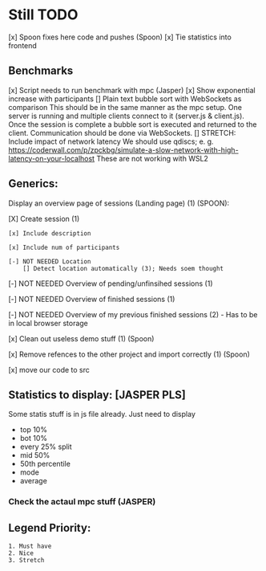 # Still TODO

[x] Spoon fixes here code and pushes (Spoon)
[x] Tie statistics into frontend
## Benchmarks
[x] Script needs to run benchmark with mpc (Jasper)
[x] Show exponential increase with participants
[] Plain text bubble sort with WebSockets as comparison
    This should be in the same manner as the mpc setup. One server is running and multiple clients connect to it (server.js & client.js). Once the session is complete a bubble sort is executed and returned to the client. Communication should be done via WebSockets.
[] STRETCH: Include impact of network latency
    We should use qdiscs; e. g. https://coderwall.com/p/zpckbg/simulate-a-slow-network-with-high-latency-on-your-localhost
    These are not working with WSL2

## Generics:
Display an overview page of sessions (Landing page) (1) (SPOON):

[X] Create session (1)

    [x] Include description

    [x] Include num of participants

    [-] NOT NEEDED Location
        [] Detect location automatically (3); Needs soem thought

[-] NOT NEEDED Overview of pending/unfinsihed sessions (1)

[-] NOT NEEDED Overview of finished sessions (1)

[-] NOT NEEDED Overview of my previous finished sessions (2)
    - Has to be in local browser storage


[x] Clean out useless demo stuff (1) (Spoon)

[x] Remove refences to the other project and import correctly (1) (Spoon)

[x] move our code to src

## Statistics to display: [JASPER PLS]
Some statis stuff is in js file already. Just need to display
- top 10%
- bot 10%
- every 25% split
- mid 50%
- 50th percentile
- mode
- average

### Check the actaul mpc stuff (JASPER)



## Legend Priority:
    1. Must have
    2. Nice
    3. Stretch
